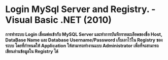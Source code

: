 # Login MySql Server and Registry. - Visual Basic .NET (2010)

#### การทำระบบ Login เชื่อมต่อเข้ากับ MySQL Server และทำการบันทึกรายละเอียดของชื่อ Host, DataBase Name และ Database Username/Password เก็บเอาไว้ใน Registry ของระบบ โดยที่กำหนดให้ Application ให้สามารถทำงานแบบ Administrator เพื่อที่จะสามารถเขียนอ่านข้อมูลใน Registry ได้
